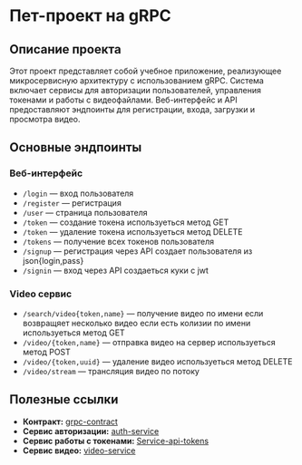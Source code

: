 # Пет-проект на gRPC

## Описание проекта

Этот проект представляет собой учебное приложение, реализующее микросервисную архитектуру с использованием gRPC. Система включает сервисы для авторизации пользователей, управления токенами и работы с видеофайлами. Веб-интерфейс и API предоставляют эндпоинты для регистрации, входа, загрузки и просмотра видео.

## Основные эндпоинты

### Веб-интерфейс

- `/login` — вход пользователя  
- `/register` — регистрация  
- `/user` — страница пользователя  
- `/token` — создание токена используеться метод GET 
- `/token`  — удаление токена используеться метод  DELETE
- `/tokens`  — получение всех токенов пользователя
- `/signup` — регистрация через API создает пользователя из json{login,pass}
- `/signin` — вход через API создаеться куки с jwt

### Video сервис
- `/search/video{token,name}` — получение видео по имени если возвращяет несколько видео если есть колизии по имени используеться метод GET 
- `/video/{token,name}` — отправка видео на сервер используеться метод POST 
- `/video/{token,uuid}` — удаление видео используеться метод DELETE 
- `/video/stream` — трансляция видео по потоку
  
## Полезные ссылки
- **Контракт:** [grpc-contract](https://github.com/nikaydo/grpc-contract)
- **Сервис авторизации:** [auth-service](https://github.com/nikaydo/auth-service)
- **Сервис работы с токенами:** [Service-api-tokens](https://github.com/nikaydo/Service-api-tokens)
- **Сервис видео:** [video-service](https://github.com/nikaydo/video-service)

